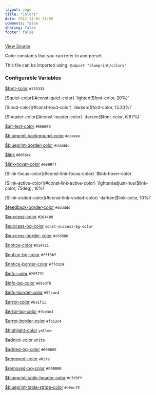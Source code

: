 ```yaml
---
layout: page
title: "Colors"
date: 2012-11-01 21:59
comments: false
sharing: false
footer: false
---
```

<a class="lsf-icon" title="github" href="https://github.com/Compass/compass-blueprint/blob/master/framework/blueprint/stylesheets/blueprint/_colors.scss">View Source</a>

Color constants that you can refer to and preset.

This file can be imported using: `@import "blueprint/colors"`


### Configurable Variables <a class="lsf-icon" title="help" href="/help/tutorials/configurable-variables/"></a>

<span id="const-font-color"></span>
[$font-color](#const-font-color) `#333333`

<span id="const-quiet-color"></span>
[$quiet-color](#const-quiet-color) `lighten($font-color, 20%)`

<span id="const-loud-color"></span>
[$loud-color](#const-loud-color) `darken($font-color, 13.33%)`

<span id="const-header-color"></span>
[$header-color](#const-header-color) `darken($font-color, 6.67%)`

<span id="const-alt-text-color"></span>
[$alt-text-color](#const-alt-text-color) `#666666`

<span id="const-blueprint-background-color"></span>
[$blueprint-background-color](#const-blueprint-background-color) `#eeeeee`

<span id="const-blueprint-border-color"></span>
[$blueprint-border-color](#const-blueprint-border-color) `#dddddd`

<span id="const-link"></span>
[$link](#const-link) `#0066cc`

<span id="const-link-hover-color"></span>
[$link-hover-color](#const-link-hover-color) `#0099ff`

<span id="const-link-focus-color"></span>
[$link-focus-color](#const-link-focus-color) `$link-hover-color`

<span id="const-link-active-color"></span>
[$link-active-color](#const-link-active-color) `lighten(adjust-hue($link-color, 75deg), 10%)`

<span id="const-link-visited-color"></span>
[$link-visited-color](#const-link-visited-color) `darken($link-color, 10%)`

<span id="const-feedback-border-color"></span>
[$feedback-border-color](#const-feedback-border-color) `#dddddd`

<span id="const-success-color"></span>
[$success-color](#const-success-color) `#264409`

<span id="const-success-bg-color"></span>
[$success-bg-color]() `const-success-bg-color`

<span id="const-success-border-color"></span>
[$success-border-color](#const-success-border-color) `#c6d880`

<span id="const-notice-color"></span>
[$notice-color](#const-notice-colo) `#514721`

<span id="const-notice-bg-color"></span>
[$notice-bg-color](#const-notice-bg-color) `#fff6bf`

<span id="const-notice-border-color"></span>
[$notice-border-color](#const-notice-border-color) `#ffd324`

<span id="const-info-color"></span>
[$info-color](#const-info-color) `#205791`

<span id="const-info-bg-color"></span>
[$info-bg-color](#const-info-bg-color) `#d5edf8`

<span id="const-info-border-color"></span>
[$info-border-color](#const-info-border-color) `#92cae4`

<span id="const-error-color"></span>
[$error-color](#const-error-color) `#8a1f11`

<span id="const-error-bg-color"></span>
[$error-bg-color](#const-error-bg-color) `#fbe3e4`

<span id="const-error-border-color"></span>
[$error-border-color](#const-error-border-color) `#fbc2c4`

<span id="const-highlight-color"></span>
[$highlight-color](#const-highlight-color) `yellow`

<span id="const-added-color"></span>
[$added-color](#const-added-color) `white`

<span id="const-added-bg-color"></span>
[$added-bg-color](#const-added-bg-color) `#006600`

<span id="const-removed-color"></span>
[$removed-color](#const-removed-color) `white`

<span id="const-removed-bg-color"></span>
[$removed-bg-color](#const-removed-bg-color) `#990000`

<span id="const-blueprint-table-header-color"></span>
[$blueprint-table-header-color](#const-blueprint-table-header-color) `#c3d9ff`

<span id="const-blueprint-table-stripe-color"></span>
[$blueprint-table-stripe-color](#const-blueprint-table-stripe-color) `#e5ecf9`